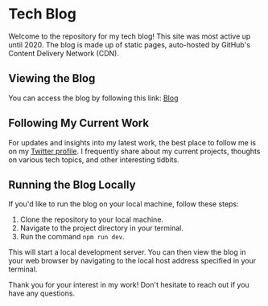 # Tech Blog

Welcome to the repository for my tech blog! This site was most active up until 2020. The blog is made up of static pages, auto-hosted by GitHub's Content Delivery Network (CDN).

## Viewing the Blog

You can access the blog by following this link: [Blog](https://johnlk.github.io/)

## Following My Current Work

For updates and insights into my latest work, the best place to follow me is on my [Twitter profile](https://twitter.com/johnkuhn58). I frequently share about my current projects, thoughts on various tech topics, and other interesting tidbits.

## Running the Blog Locally

If you'd like to run the blog on your local machine, follow these steps:

1. Clone the repository to your local machine.
2. Navigate to the project directory in your terminal.
3. Run the command `npm run dev`.

This will start a local development server. You can then view the blog in your web browser by navigating to the local host address specified in your terminal.

Thank you for your interest in my work! Don't hesitate to reach out if you have any questions.

